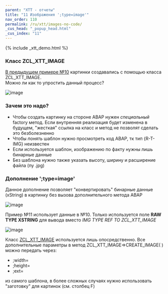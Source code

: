 ```yaml
---
parent: "XTT - отчеты"
title: "11 Изображения ';type=image'"
nav_order: 110
permalink: /ru/xtt/images-no-code/
_cus_head: "_popup_head.html"
_cus_index: "11"
---
```


{% include _xtt_demo.html %}

### Класс ZCL_XTT_IMAGE

[В предыдущем примере №10](../images/) картинки создавались с помощью класса ZCL_XTT_IMAGE.\
Можно ли как то упростить данный процесс?

![image](https://user-images.githubusercontent.com/36256417/103112878-31cad000-4682-11eb-87c8-3db8a095bd9e.png)

### Зачем это надо?
* Чтобы создать картинку на стороне ABAP нужен *специальный* factory метод. Если внутренняя реализация будет изменена в будущем, "жесткая" ссылка на класс и метод не позволят сделать это безболезненно
* Чтобы *понять* шаблон нужно просмотреть код ABAP, тк тип {R-T-IMG} неизвестен
* Если используется шаблон, изображению по факту нужны лишь бинарные данные
* Без шаблона нужно также указать высоту, ширину и расширение файла (пу .jpg)

### Дополнение ';type=image'
Данное дополнение позволяет "конвертировать" бинарные данные (xString) в картинку без вызова дополнительного метода ABAP

![image](https://user-images.githubusercontent.com/36256417/103113188-d1d52900-4683-11eb-8b37-6d5ee8461afc.png)

Пример №11 использует данные в №10. Только используется поле **RAW TYPE XSTRING** для вывода вместо *IMG TYPE REF TO ZCL_XTT_IMAGE*

![image](https://user-images.githubusercontent.com/36256417/103113102-54111d80-4683-11eb-99aa-c075a6e9de78.png)


Класс [ZCL_XTT_IMAGE](../images/) используется лишь опосредственно. Все дополнительные параметры в метод ZCL_XTT_IMAGE=>CREATE_IMAGE( ) можно передать через:

* ;width=
* ;height=
* ;ext=

из самого шаблона, в более сложных случаях нужно использовать "заготовку" для картинок (см. столбец F)

